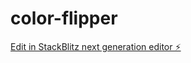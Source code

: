 # color-flipper

[Edit in StackBlitz next generation editor ⚡️](https://stackblitz.com/~/github.com/pasand85/color-flipper)